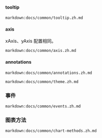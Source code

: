 #### tooltip

`markdown:docs/common/tooltip.zh.md`

#### axis

xAxis、yAxis 配置相同。

`markdown:docs/common/axis.zh.md`

#### annotations

`markdown:docs/common/annotations.zh.md`



`markdown:docs/common/theme.zh.md`

### 事件

`markdown:docs/common/events.zh.md`

### 图表方法

`markdown:docs/common/chart-methods.zh.md`

